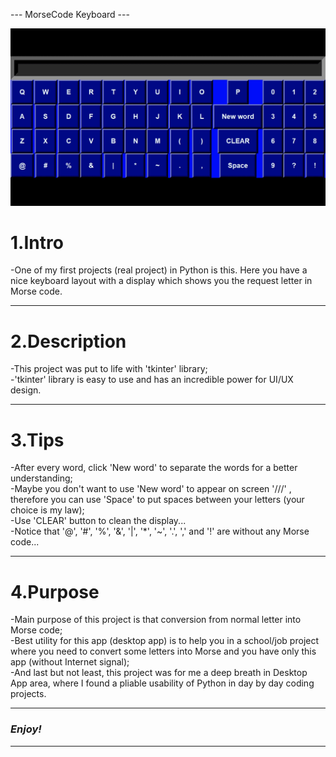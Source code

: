 --- MorseCode Keyboard ---

![App demo](https://github.com/horjarobert/MorseCodeKeyboard/blob/master/morseCodeKeyboard.gif)

# 1.Intro #
    
-One of my first projects (real project) in Python is this. Here you have a nice keyboard layout with a display which shows you the request letter in Morse code.  
***

# 2.Description #
    
-This project was put to life with 'tkinter' library;  
-'tkinter' library is easy to use and has an incredible power for UI/UX design.    
***

# 3.Tips #

-After every word, click 'New word' to separate the words for a better understanding;  
-Maybe you don't want to use 'New word' to appear on screen '///' , therefore you can use 'Space' to put spaces between your letters (your choice is my law);  
-Use 'CLEAR' button to clean the display...  
-Notice that '@', '#', '%', '&', '|', '*', '~',  '.', ',' and '!' are without any Morse code...  
***

# 4.Purpose #

-Main purpose of this project is that conversion from normal letter into Morse code;  
-Best utility for this app (desktop app) is to help you in a school/job project where you need to convert some letters into Morse and you have only this app (without Internet signal);  
-And last but not least, this project was for me a deep breath in Desktop App area, where I found a pliable usability of Python in day by day coding projects.  
***
### <em>Enjoy!</em> ###
***
